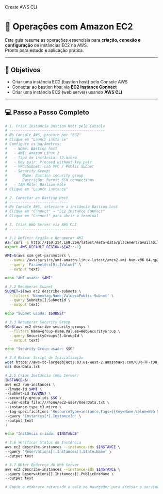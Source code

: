Create AWS CLI
# 🚀 Operações com Amazon EC2

Este guia resume as operações essenciais para **criação, conexão e configuração** de instâncias EC2 na AWS.  
Pronto para estudo e aplicação prática.  

---

## 🎯 Objetivos

- Criar uma instância EC2 (bastion host) pelo Console AWS  
- Conectar ao bastion host via **EC2 Instance Connect**  
- Criar uma instância EC2 (web server) usando **AWS CLI**  

---

## 💻 Passo a Passo Completo

```bash
# 1. Criar Instância Bastion Host pelo Console
# --------------------------------------------
# No Console AWS, procure por "EC2"
# Clique em "Launch instance"
# Configure os parâmetros:
#   - Nome: Bastion host
#   - AMI: Amazon Linux 2
#   - Tipo de instância: t3.micro
#   - Key pair: Proceed without key pair
#   - VPC/Subnet: Lab VPC / Public Subnet
#   - Security Group:
#       Nome: Bastion security group
#       Descrição: Permit SSH connections
#   - IAM Role: Bastion-Role
# Clique em "Launch instance"

# 2. Conectar ao Bastion Host
# ---------------------------
# No Console AWS, selecione a instância Bastion host
# Clique em "Connect" → "EC2 Instance Connect"
# Clique em "Connect" para abrir o terminal

# 3. Criar Web Server via AWS CLI
# -------------------------------

# 3.1 Definir Região e Recuperar AMI
AZ=`curl -s http://169.254.169.254/latest/meta-data/placement/availability-zone`
export AWS_DEFAULT_REGION=${AZ::-1}

AMI=$(aws ssm get-parameters \
  --names /aws/service/ami-amazon-linux-latest/amzn2-ami-hvm-x86_64-gp2 \
  --query 'Parameters[0].[Value]' \
  --output text)

echo "AMI usada: $AMI"

# 3.2 Recuperar Subnet
SUBNET=$(aws ec2 describe-subnets \
  --filters 'Name=tag:Name,Values=Public Subnet' \
  --query Subnets[].SubnetId \
  --output text)

echo "Subnet usada: $SUBNET"

# 3.3 Recuperar Security Group
SG=$(aws ec2 describe-security-groups \
  --filters Name=group-name,Values=WebSecurityGroup \
  --query SecurityGroups[].GroupId \
  --output text)

echo "Security Group usado: $SG"

# 3.4 Baixar Script de Inicialização
wget https://aws-tc-largeobjects.s3.us-west-2.amazonaws.com/CUR-TF-100-RSJAWS-1-23732/171-lab-JAWS-create-ec2/s3/UserData.txt
cat UserData.txt

# 3.5 Criar Instância (Web Server)
INSTANCE=$(
aws ec2 run-instances \
--image-id $AMI \
--subnet-id $SUBNET \
--security-group-ids $SG \
--user-data file:///home/ec2-user/UserData.txt \
--instance-type t3.micro \
--tag-specifications 'ResourceType=instance,Tags=[{Key=Name,Value=Web Server}]' \
--query 'Instances[*].InstanceId' \
--output text
)

echo "Instância criada: $INSTANCE"

# 3.6 Verificar Status da Instância
aws ec2 describe-instances --instance-ids $INSTANCE \
--query 'Reservations[].Instances[].State.Name' \
--output text

# 3.7 Obter Endereço do Web Server
aws ec2 describe-instances --instance-ids $INSTANCE \
--query Reservations[].Instances[].PublicDnsName \
--output text

# Copie o endereço retornado e cole no navegador para acessar o servidor web.
